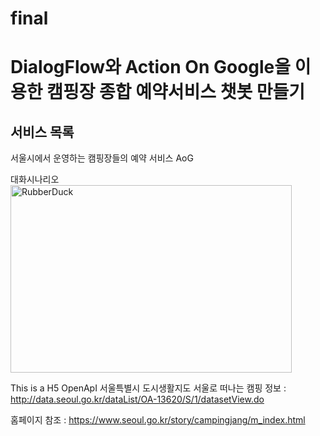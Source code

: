 # final

DialogFlow와 Action On Google을 이용한 캠핑장 종합 예약서비스 챗봇 만들기
==========================================================================

서비스 목록
------------
서울시에서 운영하는 캠핑장들의 예약 서비스 AoG


대화시나리오
<img src="C:\Users\최재원\Desktop\개인프로젝트\flowchart1.JPG" width="450px" height="300px" title="px(픽셀) 크기 설정" alt="RubberDuck"></img><br/>













This is a H5
OpenApI
서울특별시 도시생활지도 서울로 떠나는 캠핑 정보 : <http://data.seoul.go.kr/dataList/OA-13620/S/1/datasetView.do>

홈페이지 참조
: <https://www.seoul.go.kr/story/campingjang/m_index.html>

